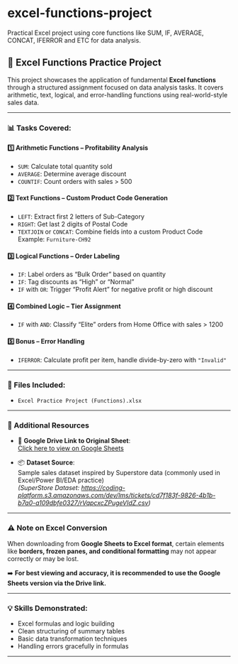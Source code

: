 # excel-functions-project
Practical Excel project using core functions like SUM, IF, AVERAGE, CONCAT, IFERROR and ETC for data analysis.

## 📘 Excel Functions Practice Project

This project showcases the application of fundamental **Excel functions** through a structured assignment focused on data analysis tasks. It covers arithmetic, text, logical, and error-handling functions using real-world-style sales data.

---

### 📊 Tasks Covered:

#### 1️⃣ Arithmetic Functions – Profitability Analysis
- `SUM`: Calculate total quantity sold
- `AVERAGE`: Determine average discount
- `COUNTIF`: Count orders with sales > 500

#### 2️⃣ Text Functions – Custom Product Code Generation
- `LEFT`: Extract first 2 letters of Sub-Category
- `RIGHT`: Get last 2 digits of Postal Code
- `TEXTJOIN` or `CONCAT`: Combine fields into a custom Product Code  
  Example: `Furniture-CH92`

#### 3️⃣ Logical Functions – Order Labeling
- `IF`: Label orders as “Bulk Order” based on quantity
- `IF`: Tag discounts as “High” or “Normal”
- `IF` with `OR`: Trigger “Profit Alert” for negative profit or high discount

#### 4️⃣ Combined Logic – Tier Assignment
- `IF` with `AND`: Classify “Elite” orders from Home Office with sales > 1200

#### 5️⃣ Bonus – Error Handling
- `IFERROR`: Calculate profit per item, handle divide-by-zero with `"Invalid"`

---

### 📂 Files Included:
- `Excel Practice Project (Functions).xlsx` 
---

### 🔗 Additional Resources

- 📁 **Google Drive Link to Original Sheet**:  
  [Click here to view on Google Sheets](https://docs.google.com/spreadsheets/d/1KS1DtfSQ--DdXOcjy4oEZ89pCKjhOejGwrZ5UKRFED8/edit?usp=sharing)

- 📦 **Dataset Source**:  
  Sample sales dataset inspired by Superstore data (commonly used in Excel/Power BI/EDA practice)  
  *(SuperStore Dataset: https://coding-platform.s3.amazonaws.com/dev/lms/tickets/cd7f183f-9826-4b1b-b7a0-a109dbfe0327/rVqpcxcZPugeVIdZ.csv)*

---

### ⚠️ Note on Excel Conversion

When downloading from **Google Sheets to Excel format**, certain elements like **borders, frozen panes, and conditional formatting** may not appear correctly or may be lost.

➡️ **For best viewing and accuracy, it is recommended to use the Google Sheets version via the Drive link.**

---

### 💡 Skills Demonstrated:
- Excel formulas and logic building
- Clean structuring of summary tables
- Basic data transformation techniques
- Handling errors gracefully in formulas

---



